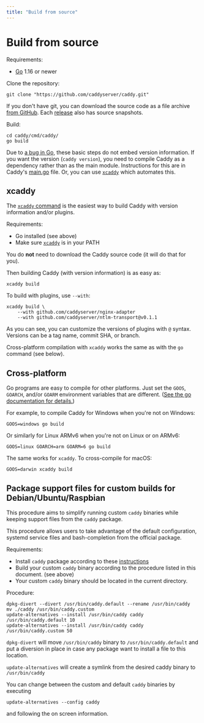 ```yaml
---
title: "Build from source"
---
```


# Build from source

Requirements:

- [Go](https://golang.org/doc/install) 1.16 or newer

Clone the repository:

<pre><code class="cmd bash">git clone "https://github.com/caddyserver/caddy.git"</code></pre>

If you don't have git, you can download the source code as a file archive [from GitHub](https://github.com/caddyserver/caddy). Each [release](https://github.com/caddyserver/caddy/releases) also has source snapshots.

Build:

<pre><code class="cmd"><span class="bash">cd caddy/cmd/caddy/</span>
<span class="bash">go build</span></code></pre>

<aside class="tip">
	Due to <a href="https://github.com/golang/go/issues/29228">a bug in Go</a>, these basic steps do not embed version information. If you want the version (<code>caddy version</code>), you need to compile Caddy as a dependency rather than as the main module. Instructions for this are in Caddy's <a href="https://github.com/caddyserver/caddy/blob/master/cmd/caddy/main.go">main.go</a> file. Or, you can use <a href="#xcaddy"><code>xcaddy</code></a> which automates this.
</aside>

## xcaddy

The [`xcaddy` command](https://github.com/caddyserver/xcaddy) is the easiest way to build Caddy with version information and/or plugins.

Requirements:

- Go installed (see above)
- Make sure [`xcaddy`](https://github.com/caddyserver/xcaddy/releases) is in your PATH

You do **not** need to download the Caddy source code (it will do that for you).

Then building Caddy (with version information) is as easy as:

<pre><code class="cmd bash">xcaddy build</code></pre>

To build with plugins, use `--with`:

<pre><code class="cmd bash">xcaddy build \
    --with github.com/caddyserver/nginx-adapter
	--with github.com/caddyserver/ntlm-transport@v0.1.1</code></pre>

As you can see, you can customize the versions of plugins with `@` syntax. Versions can be a tag name, commit SHA, or branch.

Cross-platform compilation with `xcaddy` works the same as with the `go` command (see below).


## Cross-platform

Go programs are easy to compile for other platforms. Just set the `GOOS`, `GOARCH`, and/or `GOARM` environment variables that are different. ([See the go documentation for details.](https://golang.org/doc/install/source#environment))

For example, to compile Caddy for Windows when you're not on Windows:

<pre><code class="cmd bash">GOOS=windows go build</code></pre>

Or similarly for Linux ARMv6 when you're not on Linux or on ARMv6:

<pre><code class="cmd bash">GOOS=linux GOARCH=arm GOARM=6 go build</code></pre>

The same works for `xcaddy`. To cross-compile for macOS:

<pre><code class="cmd bash">GOOS=darwin xcaddy build</code></pre>

## Package support files for custom builds for Debian/Ubuntu/Raspbian

This procedure aims to simplify running custom `caddy` binaries while keeping support files from the `caddy` package.

This procedure allows users to take advantage of the default configuration, systemd service files and bash-completion from the official package.

Requirements:
- Install `caddy` package according to these [instructions](https://caddyserver.com/docs/install#debian-ubuntu-raspbian)
- Build your custom `caddy` binary according to the procedure listed in this document. (see above)
- Your custom `caddy` binary should be located in the current directory.

Procedure:
<pre><code class="cmd"><span class="bash">dpkg-divert --divert /usr/bin/caddy.default --rename /usr/bin/caddy</span>
<span class="bash">mv ./caddy /usr/bin/caddy.custom</span>
<span class="bash">update-alternatives --install /usr/bin/caddy caddy /usr/bin/caddy.default 10</span>
<span class="bash">update-alternatives --install /usr/bin/caddy caddy /usr/bin/caddy.custom 50</span>
</code></pre>


`dpkg-divert` will move `/usr/bin/caddy` binary to `/usr/bin/caddy.default` and put a diversion in place in case any package want to install a file to this location.

`update-alternatives` will create a symlink from the desired caddy binary to `/usr/bin/caddy`

You can change between the custom and default `caddy` binaries by executing
<pre><code class="cmd bash">update-alternatives --config caddy</code></pre>
and following the on screen information.
